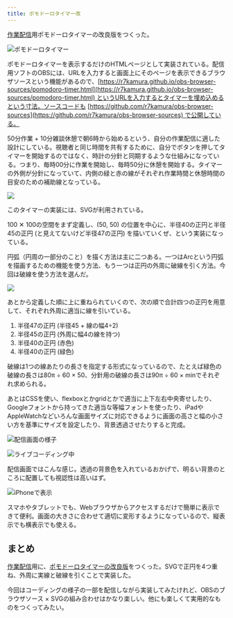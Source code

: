 ```yaml
---
title: ポモドーロタイマー改
---
```

[作業配信](https://www.youtube.com/c/r7kamura)用ポモドーロタイマーの改良版をつくった。

![](https://lh3.googleusercontent.com/docs/ADP-6oHCYfXHvsdL1TFDyOh--z_8dU7K1eR9QNNaZ7JxTxUg_CcV8GHVOVMrAi0vePNZreWE5USmJnJxzX6RzZ1iOF2K-jacxnhzreToB84k3g0MjmTR0N63rlgWFXgmA9U3aaRk3falV8FQCPf3rgftrBBlw9Owh7yAcfZOBUyni-9qNGNrm4cDu2aX96KEVkhVLiHir2Cmh9cP5e1t5jt2KNxd7rOSxdG7x9_q33bWRWLng1CExYKwDhlr0hH9XWdp37q2ptW88hk8rXhHEnlWsWejNpD1mVUtb2LUnhK8szvJOnN5aevn5kEwoalK_H-tveueRyN2UaEgkpbIL22EhK7AU6_urpdu5_BczJboV5vUQFHdEdvd7O1KCNyD0jyNtd7JPu_TzGCZLwQjzgftWUmxqsEgVrcmcgFRiF2yfzgwiAjvMtFnyle_aoQpJCOYa-eNj471tlzctXAVk9w64DuiObp02I9npNcgHtFZdFmet02EL3szZj9_Smn4pnQroROno2e29X3_8eC0_ilgOcPRheodFNSFhevXdK2edESvJU5ppeHffrkrowbjgKSf7ZzpMBOVIxWVQVrD4CjHHfHJ1dmO-Y5fThsQPO0EUlmujPy1Ha_TC9cnJVTGoKUu40TiTC4hC0oJ3IcvapF-XAmpZQGMqADOUKqAw-FJArb346Oax7yfNzov4Al2w5PZd-EsNeHUpyXiIACZuocFyFqmLvLENhIFu-9C2FxRhjavjXkC3eOyxhdyeS1Gk5Iq3XMbkoWrx3wN-IgHiWTzVgxEjzQAMgSFDsu4r6fnYGj-VbEVI098g-zpwqRLi-muH8l71jrEs-A9bXcy0ZOAhPBlDDE5ClHOzAFOgBpYgq4UE2qa-iCvik3ehEKdlWHXzIIItEkI9g1KzN935XHjTHt-6TiX5Sbs2CesYEGtqnWzVkTA_f19-u9rEuB9xSHqymFfrYmGxhOdBznMGktRHBCrLD7c4JZIxPjQxucLw-dD99apeUxvm0RUmFZBjPWtDCd_SudxvcBedwfMHVPBurk-X3ivePwqjXvYslXoJ5bEisxDeq_dNxQ1pYYeLizcKp7y8nAai73JTS5LENXQVobW1OLRFflLhBgu2Kof8-sy9bPwJ8O0NMLi3BOlSw1BXYkkXoaIk1FwLFsbhtnaYUiTGtVyMAzQ3_sTIJAZl7vXQs_kjzU5wXIdUneA88IMERbg_Icd1QMe5MXHeNh2Ra1ReT_OyGNoY07U24Vwv_W0PklWDg "ポモドーロタイマー")

ポモドーロタイマーを表示するだけのHTMLページとして実装されている。配信用ソフトのOBSには、URLを入力すると画面上にそのページを表示できるブラウザソースという機能があるので、[https://r7kamura.github.io/obs-browser-sources/pomodoro-timer.html](https://r7kamura.github.io/obs-browser-sources/pomodoro-timer.html) というURLを入力するとタイマーを埋め込めるという寸法。ソースコードも [https://github.com/r7kamura/obs-browser-sources](https://github.com/r7kamura/obs-browser-sources) で公開している。

50分作業 + 10分雑談休憩で朝6時から始めるという、自分の作業配信に適した設計にしている。視聴者と同じ時間を共有するために、自分でボタンを押してタイマーを開始するのではなく、時計の分針と同期するような仕組みになっている。つまり、毎時00分に作業を開始し、毎時50分に休憩を開始する。タイマーの外側が分針になっていて、内側の緑と赤の線がそれぞれ作業時間と休憩時間の目安のための補助線となっている。

![](https://lh3.googleusercontent.com/docs/ADP-6oHrEyHFrq4zTLx60H77lTVAu1jbIDJU6Yj2eXVGHn18IfYgYybyGUejgtcCCVjrxxSGAoCNDVDi2bqrs80mkOZveEtwyy1z03EAMFWDeM_FvyMvQcShIz8iM4NSHghYVbL-uIqO9nGoUmca80r7Omwi3Lhjw7TuAbaZGtOkYJGlOYoNJgb4eLt7skraqR7WXX2ICLpDoZjjF3UAy1Nd1NVCtbJHhMZA1onLY6iD1eLKncU0wbRvxdoHYWbUpSCPyo3Xp73TATEdh-YMspLSctBWWw833ecQfLJLGnOUJlDrT05X4TiWwT4uA-r8a-dIX5__Wp-u4KJErPD663dJXNOVpxk4AKdG9wN_CftYrw0NtxB9iUOrNRsBt8lsNHRtJYjyXCFvhaQr58WdwSzff-9n6J9DEWE_Ras0dKzo4n2jMY2Ers6CVl94bmcjHOzboGHwRVVocG6yWOeo9jrndJfSfo7xNU_AcKm5g2QF90dPz3IfDbB-VBj1aYhBvTpbf7V4zfmkFqtDolx46TZRDq6qXrE32JaQK0pdomk6B2wtQfmNI-r_jyURaQ1kLCCYIPU1q3VyPgnpA-AJ-zQJWIucOdY1GFYs-Q9rDEtvVl-0mvpMgdkDJFCqXWMUksNBnogkP48z30L_WlvUlI8nnErhwj1KeJxLtx2DAY0_faqJIHQ0687IZT3S2_tMxwqYaZywfIAZ9RHTF5wUc_ouMn4wSfM5jcRUlQF-QuugpVmCYvufixgMNkTicECLscvQ_xf1reElXMQPIhpauHfA74eNuwMPSqnRNMM9jTktABHZWDx_oOZDw3mpM8i7MtJ33LFMabRvUTStCsZl6ltQvSvG2HOvsKx5CRa5iR_XzhrxBD8cft6ZAtS_dCAjb4ePQx9v-lvzloNDMh9p9iGgDBB_9tDrUHpprrjHcStB04WNwef8qIuJpI2JwWIfYNfzbeYlSVrHHXhF8Ku8Ea-IfuiM0YVwQLXmoaRdbR0k9P_744_v8h2Bn6QsxKxvaR3GnxLcANQ4X_VVq_QEgkPr32uDaoQxdhMQOJS3PKFCLcu_w5gz7mpwnDvE_GwVO8UfgXxf8FKhcWS-6TpInXinKjCt04I6xoF3-vtGn0zthfGHxPKbqbNYDyUEhSDL_xOU3FVUW9XXnQc0O6qnblS-fjwsdjHZGMftsioZh2F83mwLsI9zpKJ0bBqqBXhBfuHx2tguU3K_AhUq4fYQgp7ZyOzYig3FbRCPC7EM8ppfibu9i1-gRQ)

このタイマーの実装には、SVGが利用されている。

100 ✕ 100の空間をまず定義し、(50, 50) の位置を中心に、半径40の正円と半径45の正円 (と見えてないけど半径47の正円) を描いていくぜ、という実装になっている。

円弧（円周の一部分のこと）を描く方法は主に二つある。一つはArcという円弧を描画するための機能を使う方法、もう一つは正円の外周に破線を引く方法。今回は破線を使う方法を選んだ。

![](https://lh3.googleusercontent.com/docs/ADP-6oFZ0y9ff8J-LBDo0-Kvne-l_n4HudIpN62uPQNl2_RFLBmI7XHZ_dmr2wLIPbid4qPYoog64MfmUAIxJhtuzAysdoOgp1x8VESlNc8utCQ0j6MDUFXspfvnk770NRP_o8iCorOB8kUyHkJ0IExNrn2WixVOFX9SHVFw2V8fTR3sjgsaqmy-GhNJt93UIFxLMAzv5edf_B2mDbZ5vPW9wrvuBQBMo8xZPKVUqtq7BqHh5iqrJzHhfnU7lBhoENjbG4-kB7IUDz9sBIs_kQxqRGeGWkcYQJoMNJ9fU16Hgh8tGAQ6K-mmkTpjAScIHmVsMXAs7c27k5y2jGn8cqsr-sjpZ4Pnf_bfJbO94NZifXOcic1Y8JRHfVKrQlbdm5J9pk3FVpQeHG0Bz7NQgvPw-it5nIRdvgTOZkzKp6U05dQNXXPsvJ1eEMMpsvSw2f7-e5lJQHVxeDXTF9lY5Qabd0xA-X-ktbO7oy-oaDe_fFAzXcXpkSmByHi1swHNgZt87MkmlV-oG4QYHMcZ9uYpHEBtM6YeA_Wn0dt-fTeVPxcPLbx7z2jZYvnqIpPIcAeveQsD02Rj5YJJvU6ypjeaBscUosZYmSRgYpg3dfuW6jK-Kmi1hJ2-6wLLPi7NYUty1TEyE0RzVIGZL805EQyfjqoxLttUVR0p_aK87p8xucqKqTDCjTnzU7SnxZecxgHOFySmgNOdzceAgY6PEI6D9rH2zDU6FfDoKJFS6K6xacJYPwKq4m4Im7GvuqjhUUYFzEMJrG_hwj_ET50urloOPKLfEiSd7mq2FJXG9ed4FzDxExf990BEppd0GztrdYptDe7KzOFOych055EpbdZVDiiZbBJ-NYglGVTxH9WDIcuwr2ble-fVZBnjFjwdFuYW53Uft2kV-kXfn96oGQcc2nqccINPcSIFO1wW_83a8vZcSYCeNavlroOMULPeSH2ftWSyt7PVJEA8WJN1KVEdSNa2MxXIbBbjjlJag2NmCZbaICwWTKrJC5LQ-uXWnk-z4LKu9FsN0tEx378oejyJM8w1d_nLHaH22kUw07LTSegAyvDvFBDDuYu-yW5K0AaLMoMmRwkdP61tqUMTK9DTIIyiL92WNC6ZQlRQ_8kir08I7p-hiNTMHMIfIcf93Lhn3eVZm23dByGX9zXVKyjYscEnTPFUFVFdqRAjJINEDVwtZB9WyTFUFYpR3702u01RgSKvPRNZkEjN38A2ycTc6umEc9Q11I41N329WoC8vdgu9_2Pzg)

あとから定義した順に上に重ねられていくので、次の順で合計四つの正円を用意して、それぞれ外周に適当に線を引いている。

1.  半径47の正円 (半径45 + 線の幅4÷2)
2.  半径45の正円 (外周に幅4の線を持つ)
3.  半径40の正円 (赤色)
4.  半径40の正円 (緑色)

破線は1つの線あたりの長さを指定する形式になっているので、たとえば緑色の破線の長さは80π ÷ 60 × 50、分針用の破線の長さは90π ÷ 60 × minでそれぞれ求められる。

あとはCSSを使い、flexboxとかgridとかで適当に上下左右中央寄せしたり、Googleフォントから持ってきた適当な等幅フォントを使ったり、iPadやAppleWatchなどいろんな画面サイズに対応できるように画面の高さと幅の小さい方を基準にサイズを設定したり、背景透過させたりすると完成。

![](https://lh3.googleusercontent.com/docs/ADP-6oElIb4xJ9VUNreGYqCz87VUWp19LmasH7C76q9umofw4AW6KkTILN03VVqpo5peEeZFhnoTajBz2ichNx3JpfNnPnzAv5NyI4XkRtVUDZrii8wcBNtX94r87ZpmI9KtMWsxueJUsx-3S8wHfjShEU2Fx8wIZuutpue5LSJKPaNHRhcopJCVEwEEnWwjtUHG2TEIuv9uh0J5QJZosVg8k9Oe2x5eIf4WrvFSULFKjRpIHqAskNv-sIR4zr_RKpI6wQmtrS4qIsZr2CKhxA5Fk-OEbITRbHcKEt75ew5wOj7SZ7qEkRQWcC19I-UYGo5vG8ZwU962YhfBd-_RWbcwTfl19BCoBS1qfycVuaUwdMmoNCBIUOUho9Imqjsk9Wb_11BWrHMvuAJJt8IKuOiWtSu0D4DQI9zaLnf3tz5tku4QacWuzwOlV8R8SpS_lKaF8yRuXoyjyzJNQGVeJ-eQg37iy-eNaudJzn4g3uzTWpCinTK-bSKJWQO5xY35bR69MXQ8Lk0-kKZHrLHli1C1258oHxB0wDYAfIxFaudgWR-9w9OWx7ccAIlzmHME4Y260t95TGqepX1CPfmRYQ0sHNBOJB_JNQYJSh6yOV1KskW9qDcWkyOkX6AEV6UGAqyJEwK61kEJGP9HRS3n27AIHXOYd7BFbNgX0ia779KBjeYzRbVfSzStJ4fk9L1oD1P6d4v5nS_pkWTKPyzf1GInegTaDaxJykpIgKrpTimHg8E-jVLev81sG9ygHgN-iEYcnF77kd8bQL4qN9FBheCAhMQK_rNOAll7lswsKcLw3ClU2i_l1JSsX_XSYuZEW3oQaEdoBtvnpvRCZSqlQHNEDgSgM6zNgco6T5CEuiCWQgBClhwHv6x5M-1UYEPhRTjhtxlLC_y9O30f4SiLOvFs8Dk7oWNyzJzbwj51do9JrYbAcVU6UIBUMuxmhn6NDG4wvBxIJH35ocC0RRTWRwOPGa4nVP4V_HfozmLDtwgmOREZp0TPPPCFBCQ0sUk_zQ-HUxUEYGLhOhEHsZj40mwxEsvDJ74r9tryOV4BLdKBPLAsh1VNoE2mniYv-1kvxD1VJ67V82Kz_qtToVkK0vzkuJ8YtZT08FNULkDKNq5m3yipQyuhttyBCCE86541ZtZZq9pakv4Faaj5BlVieFOPS4noChSwWDRu7krJL6-Uxv6IOKxPUUAymGjfwFtwHwkvWDytFewU_3phLYOu4E8ph8YgoEgdFS3yCKNOHBYsTgoPCBq23A "配信画面の様子")

![](https://lh3.googleusercontent.com/docs/ADP-6oF2XFafaERgNPpBJCwoaUARbMhd-SGbC1WYuSW3aO7Q1Ctu31lzUVOtGWzVLxHDLiV1pGFnQkMSyXgVl1S0slsTYmTMKq7W3OmNlfbHHkPCcSc2cWOMvLTuy4cM3B_7OsU3r6swnPM_pautWhYobu6NZkuxZDOyklLHmn3oKZrql8BPs0BiUcJZTUM8uKgCyMaL5YP1q0Gfr9ekc_K5sy7EkXh5IBZL5olpv9S4NSWIWdoTMn2F3QPMRRqrhyFQvSXhZ8HJXNs92vr8qm4a2ZUwLDeFRAQXcK-nOfpUeJmbYwOuyDToJ4-OPLx6XlAC3FwQVGND_14q2bLQIfitiHQAJAit-rd4sWOdiWiJF2rcu3TBS1vTAj0Bh5Ht7jBAMAGKYKRSkOGAfGR0j5TinyAH2g9jhvhTMrpjd6_A1VRHF__DhPwZ1x00EuwD0-w8lQ4QzqF4cJvuSuLu50PsfcDaw9W626nGSwRLZky_OZRyrDmRzNUm5SwTzx0dCskBfEZRBZ_aSNI0_AqwBKCY9QZIFMjPdfAS8OgtfL77lkTVneyHRXONV-qOkCLrzbKMt_y4mKblrrRCIPoBNgvalrXMyHe3_2EhoJCe7yVEbFy_cJuA9dZ-M1bZJzTrX4bZVW-maujU_qW8hw2VR9u17t6GHZFIvAMgzIBI_9KzT5VyRB_nwbFi4kHltqDrHgsEzqj4hrN6KMefyFUCf3AaWnylkJ-Tuid77sSv4zBbSpehi9eR3L0EsqROv496SVLfxIC5ND3iZE1VGnlDUFgIGeEO0KxGC_JZnGh4d8SYE7xGxSX-H6hRQfsnZJGfAm3NhTUtMQBvVCildVpoMB3fBdzpi6uxRtGUG8uUSoIT4DsSgiq12M60hlIk_kVvFgF4_BihnUv3Di4VCaT18CSZBLq5vEalAkdRb12ezv28zDLFiYMfQ2A4dZq-DzfTdcEkXNDpelvy0-tvJeV5VmONBlRrQgvIVX71UwZ4oNOzlsRR9_7pAlvZeXkOdSRYAj7stJJQOnjc5bS7nhOyX7mJsvPEWBcNZvpu-UKRwt5mVctRM9EAdFlsI3hOQyfPABBaW3JAcZ82iADU0EfaZW353iZI5O34t1q3tOGRyu80c3pTCWv08_V-smCLe79HbahuQjdd1w7SjUUgquTmE6huHtNBPD0mg4GRjYPsB2ZJCsYfdzYZQhnhJAJEW_P9jerXwtitYYTSbqYxslOhuMn-gWrIp4ZNQ-_IC4BYelFlUlzyvRb7Bw "ライブコーディング中")

配信画面ではこんな感じ。透過の背景色を入れているおかげで、明るい背景のところに配置しても視認性は高いはず。

![](https://lh3.googleusercontent.com/docs/ADP-6oFec6UaFArt6KZBM7esis4LpfaiC3GVZE0d_qIGfmbARhKwZBkaVjttNPlLyiOwbgZpbcxGQ0kgRskpCaX3KqKwyV2d7AVQjuSFmdXEisBPzKmY1zH0mmqWFPgZai0IxOKYW38ruNAgsyZSS3ea212WOMg1yjFYdMm4kLnjWuCXWWkVJweRb2f7byCtmwIiNjNlXtRG5M7SxKc6ZOPk-o4XQeQ3SzmSNE7iZjLxS95kATyB8igX946_VmftiLRu9TYzvdhaZs7nqWKfE6pkdGLpdInaGnPZLaKtCnN0DjwqGIbSIhJp75Ce94o3cwaJTOH0P5ybHovq1DkjxuLQqaRFJO5d7df_D5cxfCZD4Gm8Tsa2g-XKUHnCrSBT8Fmd2yMsm9z40le4r8dd8Otgark3KTXLyMl-H4gSkO8_1i36UGrjZLIPJyirHL62ktDqLcqqI87wJ1j7BVHHeRa9ZR2h0LyW_z_mp3CHMBEb-3h67ArT02kSnNPoRLfPFP5roJxiSX9_U8JcO8vw0vXtQZGuCbY94wLFwJA3dHUPd64dITPrOkvQN1hYKgmvE7ltdkgfBtFiZNNyak6fVBFRlBeZG-cl4QNhCend0jGxxVrrwMUMpxmZGeHlSpcZsWk1gk4msgpXVU0BnVdnOnhn4QY3EIk2-FmmRIMTDk6w_Yqsiq7729VBZ-vGWbvzm9tTXtOdnHDZJBZDJ-X2HbUp5BnG8rPGkvadpZ3XAZk7V-rZCMXgJ39iOOor6iUCnzLg0t0NbjKFhPJ9BG7xZP4-eH_Wq5dQmpRLUJxK-C7-QbMus5ipiGyoyqFxRN4Lukms84fg-FF5ONRUTuLyLEFG4AY5Ea1a3tIf-OirkcEx0u_Kp25J2_NyEWwtRTo14xCMCMDL1oWZxZA6knwrHM4BLzsz7OsJWLu_aswR2FOngz2ZbZv8AZhW38PXY0hmmGChx3QGReqpQ0TXzKxh9ftFugDY9OV0Oh5GPlCXIaUlaQxo4ShOJCiaqEKfsiND2qDshZOFHuRwMyACReYWB2mlvOVTmGeg8tNwF-f2-fAzOB4cJfmOEop4BhrzbvLjAtLXSxKSkdT8tnvSNeKwF00vSEbyohKNBhSy56GdpB0ySzIymKw7xBWZF4EIWsbGD3tFeJxQL1mdOZpDQlqBvJNKRFwSfkQSvXcHkyOmzqgWF90L6UpBgPvZ41NRYsJx364uYHKX0xsd-kZS8UOuvrI7H02IJQgymNhvamd2W8078SidfoIfKA "iPhoneで表示")

スマホやタブレットでも、Webブラウザからアクセスするだけで簡単に表示できて便利。画面の大きさに合わせて適切に変形するようになっているので、縦表示でも横表示でも使える。

まとめ
---

[作業配信](https://www.youtube.com/c/r7kamura)用に、[ポモドーロタイマーの改良版](https://github.com/r7kamura/obs-browser-sources)をつくった。SVGで正円を4つ重ね、外周に実線と破線を引くことで実装した。

今回はコーディングの様子の一部を配信しながら実装してみたけれど、OBSのブラウザソース × SVGの組み合わせはかなり楽しい。他にも楽しくて実用的なものをつくってみたい。
